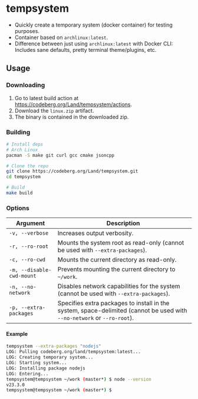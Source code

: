 # tempsystem
- Quickly create a temporary system (docker container) for testing purposes.
- Container based on `archlinux:latest`.
- Difference between just using `archlinux:latest` with Docker CLI: Includes sane defaults, pretty terminal theme/plugins, etc.

## Usage
### Downloading
1. Go to latest build action at https://codeberg.org/Land/tempsystem/actions.
2. Download the `linux.zip` artifact.
3. The binary is contained in the downloaded zip.

### Building
```sh
# Install deps
# Arch Linux
pacman -S make git curl gcc cmake jsoncpp

# Clone the repo
git clone https://codeberg.org/Land/tempsystem.git
cd tempsystem

# Build
make build
```

### Options
| **Argument**            | **Description**                                                                                   |
|----------------------------|---------------------------------------------------------------------------------------------------|
| `-v, --verbose`            | Increases output verbosity.                                                                      |
| `-r, --ro-root`            | Mounts the system root as read-only (cannot be used with `--extra-packages`).                    |
| `-c, --ro-cwd`             | Mounts the current directory as read-only.                                                       |
| `-m, --disable-cwd-mount`  | Prevents mounting the current directory to `~/work`.                                            |
| `-n, --no-network`         | Disables network capabilities for the system (cannot be used with `--extra-packages`).            |
| `-p, --extra-packages`     | Specifies extra packages to install in the system, space-delimited (cannot be used with `--no-network` or `--ro-root`). |
#### Example
```sh
tempsystem --extra-packages "nodejs"
LOG: Pulling codeberg.org/land/tempsystem:latest...
LOG: Creating temporary system...
LOG: Starting system...
LOG: Installing package nodejs
LOG: Entering...
tempsystem@tempsystem ~/work (master*) $ node --version
v23.3.0
tempsystem@tempsystem ~/work (master*) $ 
```